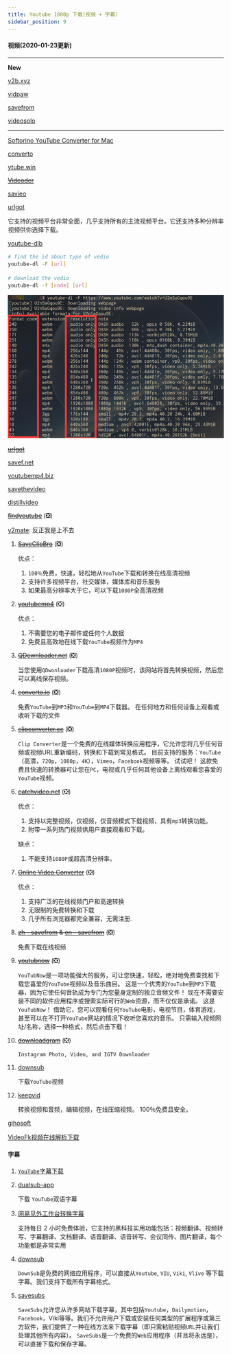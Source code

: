 ```yaml
---
title: Youtube 1080p 下载(视频 + 字幕)
sidebar_position: 9
---
```


#### 视频(2020-01-23更新)

---

**New**

[y2b.xyz](https://www.y2b.xyz/)

[vidpaw](https://www.vidpaw.com/cn/)

[savefrom](https://zh.savefrom.net/1/)

[videosolo](https://www.videosolo.com/zh-CN/online-video-downloader/)

---

[Softorino YouTube Converter for Mac](https://github.com/Rain120/Free-Source/blob/master/Mac%20Tools/Softorino%20YouTube%20Converter%202_2.1.7_WaitsUn.com.dmg)

[converto](https://www.converto.io/)

[ytube.win](http://ytube.win/)

~~[Videoder](https://www.videoder.com/zh)~~

[savieo](https://savieo.com/)

[urlgot](https://www.urlgot.cn/)

它支持的视频平台非常全面，几乎支持所有的主流视频平台。它还支持多种分辨率视频供你选择下载。

[youtube-dlb](http://ytdl-org.github.io/youtube-dl/index.html)

```bash
# find the id about type of vedio
youtube-dl -F [url]

# download the vedio
youtube-dl -f [code] [url]
```

![youtube-dl-F](./others/youtube-dl-F.png)

~~[urlgot](https://www.urlgot.com/)~~

[savef.net](https://savef.net/)

[youtubemp4.biz](https://youtubemp4.biz/)

[savethevideo](https://www.savethevideo.com)

[distillvideo](https://distillvideo.com/)

~~[findyoutube](https://www.findyoutube.net/)~~ (❎)

[y2mate](http://y2mate.com/): 反正我是上不去

1. ~~[SaveClipBro](https://www.saveclipbro.com/)~~ (❎)

   优点：

   1. `100％`免费，快速，轻松地从`YouTube`下载和转换在线高清视频
   2. 支持许多视频平台，社交媒体，媒体库和音乐服务
   3. 如果最高分辨率大于它，可以下载`1080P`全高清视频

2. ~~[youtubemp4](https://youtubemp4.to/)~~ (❎)

   优点：

   1. 不需要您的电子邮件或任何个人数据
   2. 免费且高效地在线下载`YouTube`视频作为`MP4`

3. ~~[QDownloader.net](https://qdownloader.net/)~~ (❎)

   当您使用`QDwonloader`下载高清`1080P`视频时，该网站将首先转换视频，然后您可以离线保存视频。

4. ~~[converto.io](https://www.converto.io/)~~ (❎)

   免费`YouTube`到`MP3`和`YouTube`到`MP4`下载器。 在任何地方和任何设备上观看或收听下载的文件

5. ~~[clipconverter.cc](https://www.clipconverter.cc/)~~ (❎)

   `Clip Converter`是一个免费的在线媒体转换应用程序，它允许您将几乎任何音频或视频URL重新编码，转换和下载到常见格式。 目前支持的服务：`YouTube`（高清，`720p`，`1080p`，`4K`），`Vimeo`，`Facebook`视频等等。 试试吧！ 这款免费且快速的转换器可让您在`PC`，电视或几乎任何其他设备上离线观看您喜爱的`YouTube`视频。

6. ~~[catchvideo.net](https://catchvideo.net/)~~ (❎)

   优点：

   1. 支持以完整视频，仅视频，仅音频模式下载视频，具有`mp3`转换功能。
   2. 附带一系列热门视频供用户直接观看和下载。

   缺点：

   1. 不能支持`1080P`或超高清分辨率。

7. ~~[Online Video Converter](https://www.onlinevideoconverter.com/zh/youtube-converter)~~ (❎)

   优点：

   1. 支持广泛的在线视频门户和高速转换
   2. 无限制的免费转换和下载
   3. 几乎所有浏览器都完全兼容，无需注册.

8. ~~[zh - savefrom](https://zh.savefrom.net/) & [en - savefrom](https://en.savefrom.net/)~~ (❎)

   免费下载在线视频

9. ~~[youtubnow](https://www.youtubnow.com/)~~ (❎)

   `YouTubNow`是一项功能强大的服务，可让您快速，轻松，绝对地免费查找和下载您喜爱的`YouTube`视频以及音乐曲目。 这是一个优秀的`YouTube`到`MP3`下载器，因为它使任何音轨成为专门为您量身定制的独立音频文件！ 现在不需要安装不同的软件应用程序或搜索实际可行的`Web`资源，而不仅仅是承诺。 这是`YouTubNow`！ 借助它，您可以观看任何`YouTube`电影，电视节目，体育游戏，甚至可以在不打开`YouTube`网站的情况下收听您喜欢的音乐。 只需输入视频网址/名称，选择一种格式，然后点击下载！

10. ~~[downloadgram](https://downloadgram.com/)~~ (❎)

    `Instagram Photo, Video, and IGTV Downloader`

11. [downsub](http://downsub.com/)

    下载`YouTube`视频

12. [keepvid](https://keepvid.com/) 

    转换视频和音频，编辑视频，在线压缩视频。 100％免费且安全。

[gihosoft](https://www.gihosoft.com/)

[VideoFk视频在线解析下载](https://www.videofk.com/)

#### 字幕

1. [`YouTube`字幕下载](https://zhuwei.me/y2b/)

2. [dualsub-app](https://dualsub-app.appspot.com/)

   下载 `YouTube`双语字幕

3. [网易见外工作台转换字幕](https://jianwai.netease.com/)

   支持每日 2 小时免费体验，它支持的黑科技实用功能包括：视频翻译、视频转写、字幕翻译、文档翻译、语音翻译、语音转写、会议同传、图片翻译，每个功能都是非常实用
   
4. [downsub](https://downsub.com/)

   `DownSub`是免费的网络应用程序，可以直接从`Youtube`, `VIU`, `Viki`, `Vlive` 等下载字幕。我们支持下载所有字幕格式。

5. [savesubs](https://savesubs.com/zh)

   `SaveSubs`允许您从许多网站下载字幕，其中包括`Youtube`，`Dailymotion`，`Facebook`，Viki等等。我们不允许用户下载或安装任何类型的扩展程序或第三方软件，我们提供了一种在线方法来下载字幕（即只需粘贴视频`URL`并让我们处理其他所有内容）。 `SaveSubs`是一个免费的`Web`应用程序（并且将永远是），可以直接下载和保存字幕。

   

   

   

   

   

   

